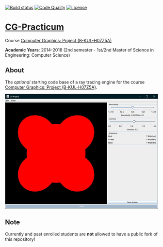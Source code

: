 [![Build status][s1]][tr] [![Code Quality][s2]][co] [![License][s3]][li]

[s1]: https://travis-ci.org/ComputerGraphicsResearchGroup/CG-Practicum.svg?branch=master
[s2]: https://api.codacy.com/project/badge/Grade/b017fab838b74a3c833b61592126cd49
[s3]: https://img.shields.io/badge/license-CGRG%201.0-blue.svg

[tr]: https://travis-ci.org/ComputerGraphicsResearchGroup/CG-Practicum
[co]: https://www.codacy.com/app/matt77hias/cs-smallpt?utm_source=github.com&amp;utm_medium=referral&amp;utm_content=matt77hias/cs-smallpt&amp;utm_campaign=Badge_Grade
[li]: https://raw.githubusercontent.com/ComputerGraphicsResearchGroup/CG-Practicum/master/LICENSE.md

# [CG-Practicum](http://graphics.cs.kuleuven.be/courses/H07Z5a/opgave.html)

Course [Computer Graphics: Project (B-KUL-H07Z5A)](https://onderwijsaanbod.kuleuven.be/syllabi/n/H07Z5AN.htm#activetab=doelstellingen_idp1405792)

**Academic Years**: 2014-2018 (2nd semester - 1st/2nd Master of Science in Engineering: Computer Science)

## About

The *optional* starting code base of a ray tracing engine for the course [Computer Graphics: Project (B-KUL-H07Z5A)](https://onderwijsaanbod.kuleuven.be/syllabi/n/H07Z5AN.htm#activetab=doelstellingen_idp1405792).

<p align="center"><img src="res/Example.jpg" width="700"></p>

## Note

Currently and past enrolled students are **not** allowed to have a public fork of this repository!
